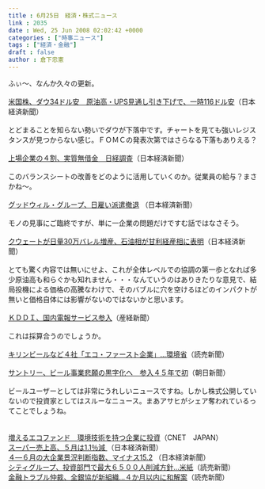 ```yaml
---
title : 6月25日　経済・株式ニュース
link : 2035
date : Wed, 25 Jun 2008 02:02:42 +0000
categories : ["時事ニュース"]
tags : ["経済・金融"]
draft : false
author : 倉下忠憲
---
```


ふぃ～、なんか久々の更新。<BR><BR><A HREF="http://www.nikkei.co.jp/news/market/20080625c8ASB7IAA05250608.html" TARGET="_blank">米国株、ダウ34ドル安　原油高・UPS見通し引き下げで、一時116ドル安</A>（日本経済新聞）<BR><BR>とどまることを知らない勢いでダウが下落中です。チャートを見ても強いレジスタンスが見つからない感じ。ＦＯＭＣの発表次第ではさらなる下落もありえる？<BR><BR><A HREF="http://www.nikkei.co.jp/news/sangyo/20080625AT2D2300S24062008.html" TARGET="_blank">上場企業の４割、実質無借金　日経調査</A>（日本経済新聞）<BR><BR>このバランスシートの改善をどのように活用していくのか。従業員の給与？まさかね～。<BR><BR><A HREF="http://www.nikkei.co.jp/news/main/20080625AT1D240BX24062008.html" TARGET="_blank">グッドウィル・グループ、日雇い派遣撤退</A> （日本経済新聞）<BR><BR>モノの見事にご臨終ですが、単に一企業の問題だけですむ話ではなさそう。<BR><BR><A HREF="http://www.nikkei.co.jp/news/keizai/20080625AT3S2401X24062008.html" TARGET="_blank">クウェートが日量30万バレル増産、石油相が甘利経産相に表明</A>（日本経済新聞）<BR><BR>とても驚く内容では無いにせよ、これが全体レベルでの協調の第一歩となれば多少原油高も和らぐかも知れません・・・なんていうのはありきたりな意見で、結局投機による価格の高騰なわけで、そのバブルに穴を空けるほどのインパクトが無いと価格自体には影響がないのではないかと思います。<BR><BR><A HREF="http://sankei.jp.msn.com/economy/business/080624/biz0806241114006-n1.htm" TARGET="_blank">ＫＤＤＩ、国内電報サービス参入</A>（産経新聞）<BR><BR>これは採算合うのでしょうか。<BR><BR><A HREF="http://www.yomiuri.co.jp/eco/news/20080624-OYT1T00555.htm" TARGET="_blank">キリンビールなど４社「エコ・ファースト企業」…環境省</A>（読売新聞）<BR><BR><A HREF="http://www.asahi.com/business/update/0624/TKY200806230314.html" TARGET="_blank">サントリー、ビール事業悲願の黒字化へ　参入４５年で初</A>（朝日新聞）<BR><BR>ビールユーザーとしては非常にうれしいニュースですね。しかし株式公開していないので投資家としてはスルーなニュース。まあアサヒがシェア奪われているってことでしょうね。<BR><BR><BR><A HREF="http://japan.cnet.com/news/biz/story/0,2000056020,20375795,00.htm" TARGET="_blank">増えるエコファンド　環境技術を持つ企業に投資</A>（CNET　JAPAN）<BR><A HREF="http://www.nikkei.co.jp/news/main/20080623AT3L2303G23062008.html" TARGET="_blank">スーパー売上高、５月は1.1％減 </A>（日本経済新聞）<BR><A HREF="http://www.nikkei.co.jp/news/main/20080623NTE2IPF01121062008.html" TARGET="_blank">４―６月の大企業景況判断指数、マイナス15.2</A> （日本経済新聞）<BR><A HREF="http://www.yomiuri.co.jp/atmoney/news/20080623-OYT1T00235.htm" TARGET="_blank">シティグループ、投資部門で最大６５００人削減方針…米紙</A>（読売新聞）<BR><A HREF="http://www.yomiuri.co.jp/atmoney/news/20080622-OYT1T00749.htm" TARGET="_blank">金融トラブル仲裁、全銀協が新組織…４か月以内に和解案</A>（読売新聞）<BR><BR><BR><BR><BR><BR><br><br>
